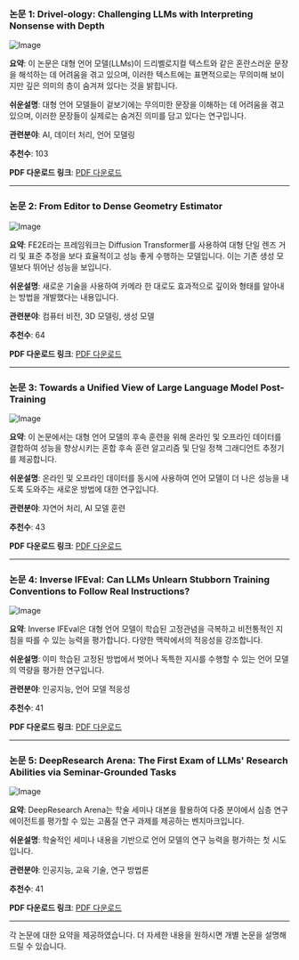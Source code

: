 ### 논문 1: Drivel-ology: Challenging LLMs with Interpreting Nonsense with Depth

![Image](https://cdn-thumbnails.huggingface.co/social-thumbnails/papers/2509.03867.png)

**요약**: 
이 논문은 대형 언어 모델(LLMs)이 드리벨로지컬 텍스트와 같은 혼란스러운 문장을 해석하는 데 어려움을 겪고 있으며, 이러한 텍스트에는 표면적으로는 무의미해 보이지만 깊은 의미의 층이 숨겨져 있다는 것을 밝힙니다.

**쉬운설명**: 
대형 언어 모델들이 겉보기에는 무의미한 문장을 이해하는 데 어려움을 겪고 있으며, 이러한 문장들이 실제로는 숨겨진 의미를 담고 있다는 연구입니다.

**관련분야**: AI, 데이터 처리, 언어 모델링

**추천수**: 103

**PDF 다운로드 링크**: [PDF 다운로드](https://arxiv.org/pdf/2509.03867)

---

### 논문 2: From Editor to Dense Geometry Estimator

![Image](https://cdn-thumbnails.huggingface.co/social-thumbnails/papers/2509.04338.png)

**요약**: 
FE2E라는 프레임워크는 Diffusion Transformer를 사용하여 대형 단일 렌즈 거리 및 표준 추정을 보다 효율적이고 성능 좋게 수행하는 모델입니다. 이는 기존 생성 모델보다 뛰어난 성능을 보입니다.

**쉬운설명**: 
새로운 기술을 사용하여 카메라 한 대로도 효과적으로 깊이와 형태를 알아내는 방법을 개발했다는 내용입니다.

**관련분야**: 컴퓨터 비전, 3D 모델링, 생성 모델

**추천수**: 64

**PDF 다운로드 링크**: [PDF 다운로드](https://arxiv.org/pdf/2509.04338)

---

### 논문 3: Towards a Unified View of Large Language Model Post-Training

![Image](https://cdn-thumbnails.huggingface.co/social-thumbnails/papers/2509.04419.png)

**요약**: 
이 논문에서는 대형 언어 모델의 후속 훈련을 위해 온라인 및 오프라인 데이터를 결합하여 성능을 향상시키는 혼합 후속 훈련 알고리즘 및 단일 정책 그래디언트 추정기를 제공합니다.

**쉬운설명**: 
온라인 및 오프라인 데이터를 동시에 사용하여 언어 모델이 더 나은 성능을 내도록 도와주는 새로운 방법에 대한 연구입니다.

**관련분야**: 자연어 처리, AI 모델 훈련

**추천수**: 43

**PDF 다운로드 링크**: [PDF 다운로드](https://arxiv.org/pdf/2509.04419)

---

### 논문 4: Inverse IFEval: Can LLMs Unlearn Stubborn Training Conventions to Follow Real Instructions?

![Image](https://cdn-thumbnails.huggingface.co/social-thumbnails/papers/2509.04292.png)

**요약**: 
Inverse IFEval은 대형 언어 모델이 학습된 고정관념을 극복하고 비전통적인 지침을 따를 수 있는 능력을 평가합니다. 다양한 맥락에서의 적응성을 강조합니다.

**쉬운설명**: 
이미 학습된 고정된 방법에서 벗어나 독특한 지시를 수행할 수 있는 언어 모델의 역량을 평가한 연구입니다.

**관련분야**: 인공지능, 언어 모델 적응성

**추천수**: 41

**PDF 다운로드 링크**: [PDF 다운로드](https://arxiv.org/pdf/2509.04292)

---

### 논문 5: DeepResearch Arena: The First Exam of LLMs' Research Abilities via Seminar-Grounded Tasks

![Image](https://cdn-thumbnails.huggingface.co/social-thumbnails/papers/2509.01396.png)

**요약**: 
DeepResearch Arena는 학술 세미나 대본을 활용하여 다중 분야에서 심층 연구 에이전트를 평가할 수 있는 고품질 연구 과제를 제공하는 벤치마크입니다.

**쉬운설명**: 
학술적인 세미나 내용을 기반으로 언어 모델의 연구 능력을 평가하는 첫 시도입니다.

**관련분야**: 인공지능, 교육 기술, 연구 방법론

**추천수**: 41

**PDF 다운로드 링크**: [PDF 다운로드](https://arxiv.org/pdf/2509.01396)

---

각 논문에 대한 요약을 제공하였습니다. 더 자세한 내용을 원하시면 개별 논문을 설명해 드릴 수 있습니다.